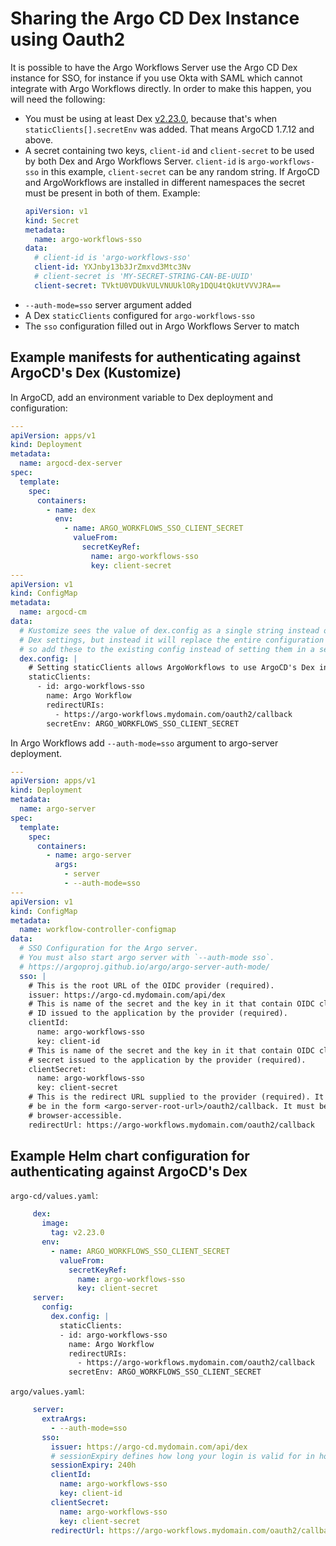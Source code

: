 # Sharing the Argo CD Dex Instance using Oauth2

It is possible to have the Argo Workflows Server use the Argo CD Dex instance for SSO, for instance if you use Okta with SAML which cannot integrate with Argo Workflows directly. In order to make this happen, you will need the following:

- You must be using at least Dex [v2.23.0](https://github.com/dexidp/dex/releases/tag/v2.23.0), because that's when `staticClients[].secretEnv` was added. That means ArgoCD 1.7.12 and above.
- A secret containing two keys, `client-id` and `client-secret` to be used by both Dex and Argo Workflows Server. `client-id` is `argo-workflows-sso` in this example, `client-secret` can be any random string. If ArgoCD and ArgoWorkflows are installed in different namespaces the secret must be present in both of them. Example:
  ```yaml
  apiVersion: v1
  kind: Secret
  metadata:
    name: argo-workflows-sso
  data:
    # client-id is 'argo-workflows-sso'
    client-id: YXJnby13b3JrZmxvd3Mtc3Nv
    # client-secret is 'MY-SECRET-STRING-CAN-BE-UUID'
    client-secret: TVktU0VDUkVULVNUUklORy1DQU4tQkUtVVVJRA==
  ```
- `--auth-mode=sso` server argument added
- A Dex `staticClients` configured for `argo-workflows-sso`
- The `sso` configuration filled out in Argo Workflows Server to match

## Example manifests for authenticating against ArgoCD's Dex (Kustomize)

In ArgoCD, add an environment variable to Dex deployment and configuration:
```yaml
---
apiVersion: apps/v1
kind: Deployment
metadata:
  name: argocd-dex-server
spec:
  template:
    spec:
      containers:
        - name: dex
          env:
            - name: ARGO_WORKFLOWS_SSO_CLIENT_SECRET
              valueFrom:
                secretKeyRef:
                  name: argo-workflows-sso
                  key: client-secret
---
apiVersion: v1
kind: ConfigMap
metadata:
  name: argocd-cm
data:
  # Kustomize sees the value of dex.config as a single string instead of yaml. It will not merge
  # Dex settings, but instead it will replace the entire configuration with the settings below,
  # so add these to the existing config instead of setting them in a separate file
  dex.config: |
    # Setting staticClients allows ArgoWorkflows to use ArgoCD's Dex installation for authentication
    staticClients:
      - id: argo-workflows-sso
        name: Argo Workflow
        redirectURIs:
          - https://argo-workflows.mydomain.com/oauth2/callback
        secretEnv: ARGO_WORKFLOWS_SSO_CLIENT_SECRET
```

In Argo Workflows add `--auth-mode=sso` argument to argo-server deployment.
```yaml
---
apiVersion: apps/v1
kind: Deployment
metadata:
  name: argo-server
spec:
  template:
    spec:
      containers:
        - name: argo-server
          args:
            - server
            - --auth-mode=sso
---
apiVersion: v1
kind: ConfigMap
metadata:
  name: workflow-controller-configmap
data:
  # SSO Configuration for the Argo server.
  # You must also start argo server with `--auth-mode sso`.
  # https://argoproj.github.io/argo/argo-server-auth-mode/
  sso: |
    # This is the root URL of the OIDC provider (required).
    issuer: https://argo-cd.mydomain.com/api/dex
    # This is name of the secret and the key in it that contain OIDC client
    # ID issued to the application by the provider (required).
    clientId:
      name: argo-workflows-sso
      key: client-id
    # This is name of the secret and the key in it that contain OIDC client
    # secret issued to the application by the provider (required).
    clientSecret:
      name: argo-workflows-sso
      key: client-secret
    # This is the redirect URL supplied to the provider (required). It must
    # be in the form <argo-server-root-url>/oauth2/callback. It must be
    # browser-accessible.
    redirectUrl: https://argo-workflows.mydomain.com/oauth2/callback
```

## Example Helm chart configuration for authenticating against ArgoCD's Dex

`argo-cd/values.yaml`:
```yaml
     dex:
       image:
         tag: v2.23.0
       env:
         - name: ARGO_WORKFLOWS_SSO_CLIENT_SECRET
           valueFrom:
             secretKeyRef:
               name: argo-workflows-sso
               key: client-secret
     server:
       config:
         dex.config: |
           staticClients:
           - id: argo-workflows-sso
             name: Argo Workflow
             redirectURIs:
               - https://argo-workflows.mydomain.com/oauth2/callback
             secretEnv: ARGO_WORKFLOWS_SSO_CLIENT_SECRET
```

`argo/values.yaml`:
```yaml
     server:
       extraArgs:
         - --auth-mode=sso
       sso:
         issuer: https://argo-cd.mydomain.com/api/dex
         # sessionExpiry defines how long your login is valid for in hours. (optional, default: 10h)
         sessionExpiry: 240h
         clientId:
           name: argo-workflows-sso
           key: client-id
         clientSecret:
           name: argo-workflows-sso
           key: client-secret
         redirectUrl: https://argo-workflows.mydomain.com/oauth2/callback
```
